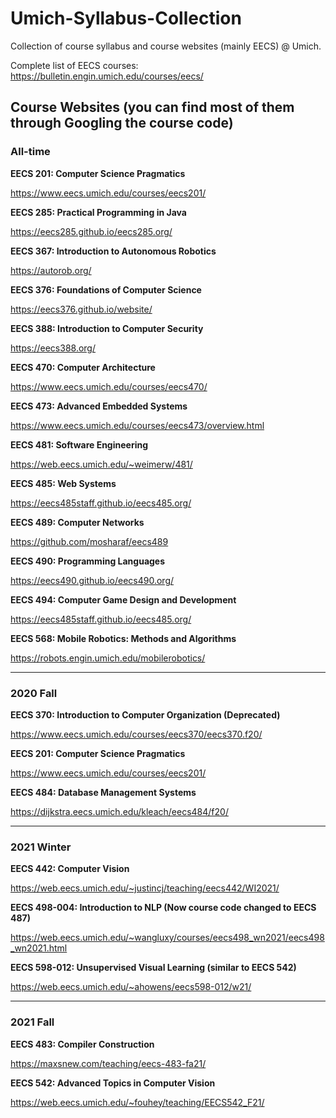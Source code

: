 # Umich-Syllabus-Collection
Collection of course syllabus and course websites (mainly EECS) @ Umich.

Complete list of EECS courses: https://bulletin.engin.umich.edu/courses/eecs/


## Course Websites (you can find most of them through Googling the course code)

### All-time

**EECS 201: Computer Science Pragmatics**

https://www.eecs.umich.edu/courses/eecs201/

**EECS 285: Practical Programming in Java** 

https://eecs285.github.io/eecs285.org/

**EECS 367: Introduction to Autonomous Robotics** 

https://autorob.org/

**EECS 376: Foundations of Computer Science** 

https://eecs376.github.io/website/

**EECS 388: Introduction to Computer Security** 

https://eecs388.org/

**EECS 470: Computer Architecture** 

https://www.eecs.umich.edu/courses/eecs470/

**EECS 473: Advanced Embedded Systems** 

https://www.eecs.umich.edu/courses/eecs473/overview.html

**EECS 481: Software Engineering**

https://web.eecs.umich.edu/~weimerw/481/

**EECS 485: Web Systems**

https://eecs485staff.github.io/eecs485.org/

**EECS 489: Computer Networks**

https://github.com/mosharaf/eecs489

**EECS 490: Programming Languages**

https://eecs490.github.io/eecs490.org/

**EECS 494: Computer Game Design and Development**

https://eecs485staff.github.io/eecs485.org/

**EECS 568: Mobile Robotics: Methods and Algorithms**

https://robots.engin.umich.edu/mobilerobotics/

---

### 2020 Fall



**EECS 370: Introduction to Computer Organization (Deprecated)**

https://www.eecs.umich.edu/courses/eecs370/eecs370.f20/



**EECS 201: Computer Science Pragmatics**

https://www.eecs.umich.edu/courses/eecs201/


**EECS 484: Database Management Systems**

https://dijkstra.eecs.umich.edu/kleach/eecs484/f20/



---

### 2021 Winter


**EECS 442: Computer Vision**

https://web.eecs.umich.edu/~justincj/teaching/eecs442/WI2021/

**EECS 498-004: Introduction to NLP (Now course code changed to EECS 487)**

https://web.eecs.umich.edu/~wangluxy/courses/eecs498_wn2021/eecs498_wn2021.html


**EECS 598-012: Unsupervised Visual Learning (similar to EECS 542)**

https://web.eecs.umich.edu/~ahowens/eecs598-012/w21/




---

### 2021 Fall


**EECS 483: Compiler Construction**

https://maxsnew.com/teaching/eecs-483-fa21/


**EECS 542: Advanced Topics in Computer Vision**

https://web.eecs.umich.edu/~fouhey/teaching/EECS542_F21/
